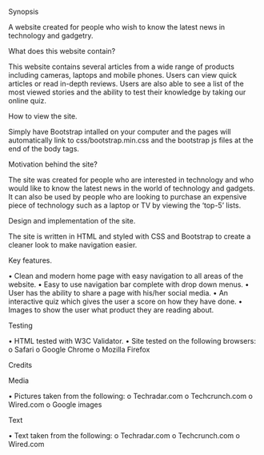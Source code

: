 Synopsis

A website created for people who wish to know the latest news in technology and gadgetry.

What does this website contain?

This website contains several articles from a wide range of products including cameras, laptops and mobile phones. Users can view quick articles or read in-depth reviews. Users are also able to see a list of the most viewed stories and the ability to test their knowledge by taking our online quiz.

How to view the site.

Simply have Bootstrap intalled on your computer and the pages will automatically link to css/bootstrap.min.css and the bootstrap js files at the end of the body tags.

Motivation behind the site?

The site was created for people who are interested in technology and who would like to know the latest news in the world of technology and gadgets. It can also be used by people who are looking to purchase an expensive piece of technology such as a laptop or TV by viewing the ‘top-5’ lists.

Design and implementation of the site.

The site is written in HTML and styled with CSS and Bootstrap to create a cleaner look to make navigation easier.

Key features.

•	Clean and modern home page with easy navigation to all areas of the website.
•	Easy to use navigation bar complete with drop down menus.
•	User has the ability to share a page with his/her social media.
•	An interactive quiz which gives the user a score on how they have done.
•	Images to show the user what product they are reading about.

Testing

•	HTML tested with W3C Validator.
•	Site tested on the following browsers:
o	Safari
o	Google Chrome
o	Mozilla Firefox


Credits

Media

•	Pictures taken from the following:
  o	Techradar.com
  o	Techcrunch.com
  o	Wired.com
  o	Google images

Text

•	Text taken from the following:
  o	Techradar.com
  o	Techcrunch.com
  o	Wired.com
